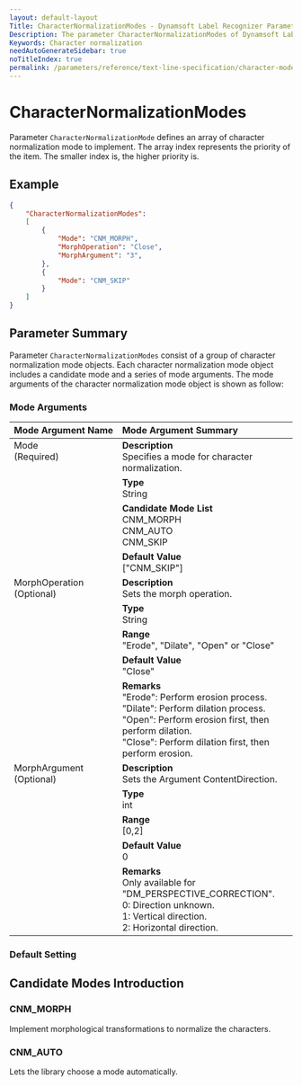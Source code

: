 ```yaml
---
layout: default-layout
Title: CharacterNormalizationModes - Dynamsoft Label Recognizer Parameters
Description: The parameter CharacterNormalizationModes of Dynamsoft Label Recognizer defines how to normalize the characters.
Keywords: Character normalization
needAutoGenerateSidebar: true
noTitleIndex: true
permalink: /parameters/reference/text-line-specification/character-model-name.html
---
```


# CharacterNormalizationModes

Parameter `CharacterNormalizationMode` defines an array of character normalization mode to implement. The array index represents the priority of the item. The smaller index is, the higher priority is.

## Example

```json
{
    "CharacterNormalizationModes": 
    [
        {
            "Mode": "CNM_MORPH",
            "MorphOperation": "Close",
            "MorphArgument": "3",
        },
        {
            "Mode": "CNM_SKIP"
        }
    ]
}
```

## Parameter Summary

Parameter `CharacterNormalizationModes` consist of a group of character normalization mode objects. Each character normalization mode object includes a candidate mode and a series of mode arguments. The mode arguments of the character normalization mode object is shown as follow:

### Mode Arguments

<table style = "text-align:left">
    <thead>
        <tr>
            <th nowrap="nowrap">Mode Argument Name</th>
            <th nowrap="nowrap">Mode Argument Summary</th>
        </tr>
    </thead>
    <tr>
        <td rowspan = "4" style="vertical-align:text-top">Mode<br>(Required)</td>
        <td><b>Description</b><br>
            Specifies a mode for character normalization.
        </td>
    </tr>
    <tr>
        <td><b>Type</b><br>
            String
        </td>
    </tr>
    <tr>
        <td><b>Candidate Mode List</b>
                <br>CNM_MORPH
                <br>CNM_AUTO
                <br>CNM_SKIP
        </td>
    </tr>
    <tr>
        <td><b>Default Value</b><br>
            ["CNM_SKIP"]
        </td>
    </tr>
    <tr>
        <td rowspan = "5" style="vertical-align:text-top">MorphOperation<br>(Optional)</td>
        <td><b>Description</b><br>
            Sets the morph operation.
        </td>
    </tr>
    <tr>
        <td><b>Type</b><br>
            String
        </td>
    </tr>
    <tr>
        <td><b>Range</b><br>"Erode", "Dilate", "Open" or "Close"
        </td>
    </tr>
    <tr>
        <td><b>Default Value</b><br>
            "Close"
        </td>
    </tr>
    <tr>
        <td><b>Remarks</b><br>
            "Erode": Perform erosion process.<br>
            "Dilate": Perform dilation process.<br>
            "Open": Perform erosion first, then perform dilation.<br>
            "Close": Perform dilation first, then perform erosion.
        </td>
    </tr>
    <tr>
        <td rowspan = "5" style="vertical-align:text-top">MorphArgument<br>(Optional)</td>
        <td><b>Description</b><br>
            Sets the Argument ContentDirection.
        </td>
    </tr>
    <tr>
        <td><b>Type</b><br>
            int
        </td>
    </tr>
    <tr>
        <td><b>Range</b><br>
            [0,2]
        </td>
    </tr>
    <tr>
        <td><b>Default Value</b><br>
            0
        </td>
    </tr>
    <tr>
        <td><b>Remarks</b><br>
            Only available for "DM_PERSPECTIVE_CORRECTION".<br>
            0: Direction unknown.<br>
            1: Vertical direction.<br>
            2: Horizontal direction.
        </td>
    </tr>
</table>

### Default Setting

## Candidate Modes Introduction

### CNM_MORPH

Implement morphological transformations to normalize the characters.

### CNM_AUTO

Lets the library choose a mode automatically.
